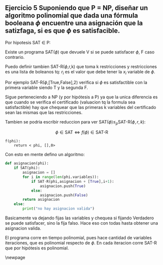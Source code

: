 ## Ejercicio 5 Suponiendo que P = NP, diseñar un algoritmo polinomial que dada una fórmula booleana $\phi$ encuentre una asignación que la satizfaga, si es que $\phi$ es satisfacible.

Por hipotesis SAT $\in$ P:

Existe un programa SAT($\phi$) que devuele V si se puede satisfacer $\phi$, F caso contrario.

Puedo definir tambien SAT-R($\phi$,r,k) que toma k restricciones y restricciones es una lista de boleanos tq:
$r_i$ es el valor que debe tener la $x_i$ variable de $\phi$.

Por ejemplo SAT-R($\phi$,[True,False],2) verifica si $\phi$ es satisfactible con la primera variable siendo T y la segunda F.

Sigue perteneciendo a NP (y por hipótesis a P) ya que la unica diferencia es que cuando se verifica el certificado
(valuacion tq la formula sea satisfactible) hay que chequear que las primeras k variables del certificado
sean las mismas que las restricciones.

Tambien se podria escribir reduccion para ver $\text{ SAT}(\phi) \leq_p \text{SAT-R}(\phi ,r,k)$:

$$ \phi \in \text{SAT} \iff f(\phi) \in \text{SAT-R} $$

```
f(phi):
    return < phi, [],0>
```

Con esto en mente defino un algoritmo:

```py
def asignacion(phi):
    if SAT(phi):
        asignacion = []
        for i in range(len(phi.variables)):
            if SAT-R(phi,asignacion + [True],i+1):
                asignacion.push(True)
            else:
                asignacion.push(False)
        return asignacion
    else:
        print("no hay asignacion valida")
```

Basicamente va dejando fijas las variables y chequea si fijando Verdadero se puede satisfacer, sino la fija falso.
Hace eso con todas hasta obtener una asignacion valida.

El programa corre en tiempo polinomial, pues hace cantidad de variables iteraciones, que es polinomial
respecto de $\phi$. En cada iteracion corre SAT-R que por hipótesis es polinomial.

\newpage